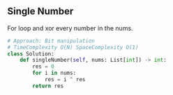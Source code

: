 ## Single Number

For loop and xor every number in the nums.

```python
# Approach: Bit manipulation
# TimeComplexity O(N) SpaceComplexity O(1)
class Solution:
    def singleNumber(self, nums: List[int]) -> int:
        res = 0
        for i in nums:
            res = i ^ res
        return res

```

